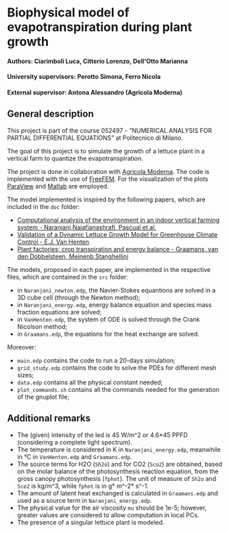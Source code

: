 # Biophysical model of evapotranspiration during plant growth
#### Authors: Ciarimboli Luca, Citterio Lorenzo, Dell'Otto Marianna
#### University supervisors: Perotto Simona, Ferro Nicola
#### External supervisor: Antona Alessandro (Agricola Moderna)

## General description
This project is part of the course 052497 - "NUMERICAL ANALYSIS FOR PARTIAL DIFFERENTIAL EQUATIONS" at Politecnico di Milano. 

The goal of this project is to simulate the growth of a lettuce plant in a vertical farm to quantize the evapotranspiration.

The project is done in collaboration with [Agricola Moderna](https://agricolamoderna.com/). The code is implemented with the use of [FreeFEM](https://freefem.org/). For the visualization of the plots [ParaView](https://www.paraview.org/) and [Matlab](https://it.mathworks.com/products/matlab.html) are employed.

The model implemented is inspired by the following papers, which are included in the `doc` folder:
* [Computational analysis of the environment in an indoor vertical farming system -  Naranjani,Najafianashrafi, Pascual et al.](https://escholarship.org/uc/item/0hd561bp)
* [Validation of a Dynamic Lettuce Growth Model for Greenhouse Climate Control - E.J. Van Henten](https://www.sciencedirect.com/science/article/pii/S0308521X94902801)
* [Plant factories; crop transpiration and energy balance - Graamans, van den Dobbelsteen, Meinenb,Stanghellini](https://www.sciencedirect.com/science/article/pii/S0308521X16306515)

The models, proposed in each paper, are implemented in the respective files, which are contained in the `src` folder:
* in `Naranjani_newton.edp`, the Navier-Stokes equantions are solved in a 3D cube cell (through the Newton method);
* in `Naranjani_energy.edp`, energy balance equation and species mass fraction equations are solved;
* in `VanHenten.edp`, the system of ODE is solved through the Crank Nicolson method;
* in `Graamans.edp`, the equations for the heat exchange are solved.

Moreover:
* `main.edp` contains the code to run a 20-days simulation;
* `grid_study.edp` contains the code to solve the PDEs for different mesh sizes;
* `data.edp` contains all the physical constant needed;
* `plot_commands.sh` contains all the commands needed for the generation of the gnuplot file;

## Additional remarks
* The (given) intensity of the led is 45 W/m^2 or 4.6*45 PPFD (considering a complete light spectrum).
* The temperature is considered in K in `Naranjani_energy.edp`, meanwhile in °C in `VanHenten.edp` and `Graamans.edp`.
* The source terms for H2O (`Sh2o`) and for CO2 (`Sco2`) are obtained, based on the molar balance of the photosynthesis reaction equation, from the gross canopy photosynthesis (`fphot`). The unit of measure of `Sh2o` and `Sco2` is kg/m^3, while `fphot` is in g* m^-2* s^-1. 
* The amount of latent heat exchanged is calculated in `Graamans.edp` and used as a source term in `Naranjani_energy.edp`.
* The physical value for the air viscosity `mu` should be 1e-5; however, greater values are considered to allow computation in local PCs.
* The presence of a singular lettuce plant is modeled.
